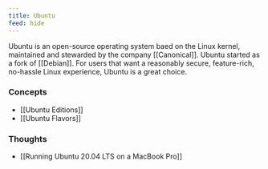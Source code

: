 ```yaml
---
title: Ubuntu
feed: hide
---
```

Ubuntu is an open-source operating system baed on the Linux kernel, maintained and stewarded by the company [[Canonical]].  Ubuntu started as a fork of [[Debian]]. For users that want a reasonably secure, feature-rich, no-hassle Linux experience, Ubuntu is a great choice.

### Concepts
- [[Ubuntu Editions]]
- [[Ubuntu Flavors]]

### Thoughts
- [[Running Ubuntu 20.04 LTS on a MacBook Pro]]